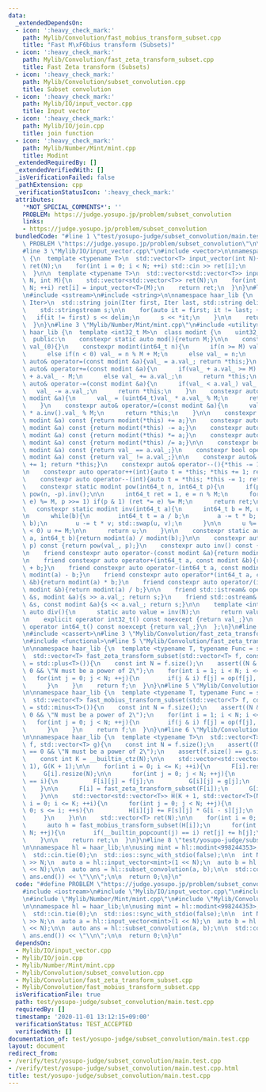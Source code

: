 ```yaml
---
data:
  _extendedDependsOn:
  - icon: ':heavy_check_mark:'
    path: Mylib/Convolution/fast_mobius_transform_subset.cpp
    title: "Fast M\xF6bius transform (Subsets)"
  - icon: ':heavy_check_mark:'
    path: Mylib/Convolution/fast_zeta_transform_subset.cpp
    title: Fast Zeta transform (Subsets)
  - icon: ':heavy_check_mark:'
    path: Mylib/Convolution/subset_convolution.cpp
    title: Subset convolution
  - icon: ':heavy_check_mark:'
    path: Mylib/IO/input_vector.cpp
    title: Input vector
  - icon: ':heavy_check_mark:'
    path: Mylib/IO/join.cpp
    title: join function
  - icon: ':heavy_check_mark:'
    path: Mylib/Number/Mint/mint.cpp
    title: Modint
  _extendedRequiredBy: []
  _extendedVerifiedWith: []
  _isVerificationFailed: false
  _pathExtension: cpp
  _verificationStatusIcon: ':heavy_check_mark:'
  attributes:
    '*NOT_SPECIAL_COMMENTS*': ''
    PROBLEM: https://judge.yosupo.jp/problem/subset_convolution
    links:
    - https://judge.yosupo.jp/problem/subset_convolution
  bundledCode: "#line 1 \"test/yosupo-judge/subset_convolution/main.test.cpp\"\n#define\
    \ PROBLEM \"https://judge.yosupo.jp/problem/subset_convolution\"\n\n#include <iostream>\n\
    #line 3 \"Mylib/IO/input_vector.cpp\"\n#include <vector>\n\nnamespace haar_lib\
    \ {\n  template <typename T>\n  std::vector<T> input_vector(int N){\n    std::vector<T>\
    \ ret(N);\n    for(int i = 0; i < N; ++i) std::cin >> ret[i];\n    return ret;\n\
    \  }\n\n  template <typename T>\n  std::vector<std::vector<T>> input_vector(int\
    \ N, int M){\n    std::vector<std::vector<T>> ret(N);\n    for(int i = 0; i <\
    \ N; ++i) ret[i] = input_vector<T>(M);\n    return ret;\n  }\n}\n#line 3 \"Mylib/IO/join.cpp\"\
    \n#include <sstream>\n#include <string>\n\nnamespace haar_lib {\n  template <typename\
    \ Iter>\n  std::string join(Iter first, Iter last, std::string delim = \" \"){\n\
    \    std::stringstream s;\n\n    for(auto it = first; it != last; ++it){\n   \
    \   if(it != first) s << delim;\n      s << *it;\n    }\n\n    return s.str();\n\
    \  }\n}\n#line 3 \"Mylib/Number/Mint/mint.cpp\"\n#include <utility>\n\nnamespace\
    \ haar_lib {\n  template <int32_t M>\n  class modint {\n    uint32_t val_;\n\n\
    \  public:\n    constexpr static auto mod(){return M;}\n\n    constexpr modint():\
    \ val_(0){}\n    constexpr modint(int64_t n){\n      if(n >= M) val_ = n % M;\n\
    \      else if(n < 0) val_ = n % M + M;\n      else val_ = n;\n    }\n\n    constexpr\
    \ auto& operator=(const modint &a){val_ = a.val_; return *this;}\n    constexpr\
    \ auto& operator+=(const modint &a){\n      if(val_ + a.val_ >= M) val_ = (uint64_t)val_\
    \ + a.val_ - M;\n      else val_ += a.val_;\n      return *this;\n    }\n    constexpr\
    \ auto& operator-=(const modint &a){\n      if(val_ < a.val_) val_ += M;\n   \
    \   val_ -= a.val_;\n      return *this;\n    }\n    constexpr auto& operator*=(const\
    \ modint &a){\n      val_ = (uint64_t)val_ * a.val_ % M;\n      return *this;\n\
    \    }\n    constexpr auto& operator/=(const modint &a){\n      val_ = (uint64_t)val_\
    \ * a.inv().val_ % M;\n      return *this;\n    }\n\n    constexpr auto operator+(const\
    \ modint &a) const {return modint(*this) += a;}\n    constexpr auto operator-(const\
    \ modint &a) const {return modint(*this) -= a;}\n    constexpr auto operator*(const\
    \ modint &a) const {return modint(*this) *= a;}\n    constexpr auto operator/(const\
    \ modint &a) const {return modint(*this) /= a;}\n\n    constexpr bool operator==(const\
    \ modint &a) const {return val_ == a.val_;}\n    constexpr bool operator!=(const\
    \ modint &a) const {return val_ != a.val_;}\n\n    constexpr auto& operator++(){*this\
    \ += 1; return *this;}\n    constexpr auto& operator--(){*this -= 1; return *this;}\n\
    \n    constexpr auto operator++(int){auto t = *this; *this += 1; return t;}\n\
    \    constexpr auto operator--(int){auto t = *this; *this -= 1; return t;}\n\n\
    \    constexpr static modint pow(int64_t n, int64_t p){\n      if(p < 0) return\
    \ pow(n, -p).inv();\n\n      int64_t ret = 1, e = n % M;\n      for(; p; (e *=\
    \ e) %= M, p >>= 1) if(p & 1) (ret *= e) %= M;\n      return ret;\n    }\n\n \
    \   constexpr static modint inv(int64_t a){\n      int64_t b = M, u = 1, v = 0;\n\
    \n      while(b){\n        int64_t t = a / b;\n        a -= t * b; std::swap(a,\
    \ b);\n        u -= t * v; std::swap(u, v);\n      }\n\n      u %= M;\n      if(u\
    \ < 0) u += M;\n\n      return u;\n    }\n\n    constexpr static auto frac(int64_t\
    \ a, int64_t b){return modint(a) / modint(b);}\n\n    constexpr auto pow(int64_t\
    \ p) const {return pow(val_, p);}\n    constexpr auto inv() const {return inv(val_);}\n\
    \n    friend constexpr auto operator-(const modint &a){return modint(M - a.val_);}\n\
    \n    friend constexpr auto operator+(int64_t a, const modint &b){return modint(a)\
    \ + b;}\n    friend constexpr auto operator-(int64_t a, const modint &b){return\
    \ modint(a) - b;}\n    friend constexpr auto operator*(int64_t a, const modint\
    \ &b){return modint(a) * b;}\n    friend constexpr auto operator/(int64_t a, const\
    \ modint &b){return modint(a) / b;}\n\n    friend std::istream& operator>>(std::istream\
    \ &s, modint &a){s >> a.val_; return s;}\n    friend std::ostream& operator<<(std::ostream\
    \ &s, const modint &a){s << a.val_; return s;}\n\n    template <int N>\n    static\
    \ auto div(){\n      static auto value = inv(N);\n      return value;\n    }\n\
    \n    explicit operator int32_t() const noexcept {return val_;}\n    explicit\
    \ operator int64_t() const noexcept {return val_;}\n  };\n}\n#line 3 \"Mylib/Convolution/subset_convolution.cpp\"\
    \n#include <cassert>\n#line 3 \"Mylib/Convolution/fast_zeta_transform_subset.cpp\"\
    \n#include <functional>\n#line 5 \"Mylib/Convolution/fast_zeta_transform_subset.cpp\"\
    \n\nnamespace haar_lib {\n  template <typename T, typename Func = std::plus<T>>\n\
    \  std::vector<T> fast_zeta_transform_subset(std::vector<T> f, const Func &op\
    \ = std::plus<T>()){\n    const int N = f.size();\n    assert((N & (N - 1)) ==\
    \ 0 && \"N must be a power of 2\");\n    for(int i = 1; i < N; i <<= 1){\n   \
    \   for(int j = 0; j < N; ++j){\n        if(j & i) f[j] = op(f[j], f[j ^ i]);\n\
    \      }\n    }\n    return f;\n  }\n}\n#line 5 \"Mylib/Convolution/fast_mobius_transform_subset.cpp\"\
    \n\nnamespace haar_lib {\n  template <typename T, typename Func = std::minus<T>>\n\
    \  std::vector<T> fast_mobius_transform_subset(std::vector<T> f, const Func &op\
    \ = std::minus<T>()){\n    const int N = f.size();\n    assert((N & (N - 1)) ==\
    \ 0 && \"N must be a power of 2\");\n    for(int i = 1; i < N; i <<= 1){\n   \
    \   for(int j = 0; j < N; ++j){\n        if(j & i) f[j] = op(f[j], f[j ^ i]);\n\
    \      }\n    }\n    return f;\n  }\n}\n#line 6 \"Mylib/Convolution/subset_convolution.cpp\"\
    \n\nnamespace haar_lib {\n  template <typename T>\n  std::vector<T> subset_convolution(std::vector<T>\
    \ f, std::vector<T> g){\n    const int N = f.size();\n    assert((N & (N - 1))\
    \ == 0 && \"N must be a power of 2\");\n    assert(f.size() == g.size());\n\n\
    \    const int K = __builtin_ctz(N);\n\n    std::vector<std::vector<T>> F(K +\
    \ 1), G(K + 1);\n\n    for(int i = 0; i <= K; ++i){\n      F[i].resize(N);\n \
    \     G[i].resize(N);\n\n      for(int j = 0; j < N; ++j){\n        if(__builtin_popcount(j)\
    \ == i){\n          F[i][j] = f[j];\n          G[i][j] = g[j];\n        }\n  \
    \    }\n\n      F[i] = fast_zeta_transform_subset(F[i]);\n      G[i] = fast_zeta_transform_subset(G[i]);\n\
    \    }\n\n    std::vector<std::vector<T>> H(K + 1, std::vector<T>(N));\n    for(int\
    \ i = 0; i <= K; ++i){\n      for(int j = 0; j < N; ++j){\n        for(int s =\
    \ 0; s <= i; ++s){\n          H[i][j] += F[s][j] * G[i - s][j];\n        }\n \
    \     }\n    }\n\n    std::vector<T> ret(N);\n\n    for(int i = 0; i <= K; ++i){\n\
    \      auto h = fast_mobius_transform_subset(H[i]);\n      for(int j = 0; j <\
    \ N; ++j){\n        if(__builtin_popcount(j) == i) ret[j] += h[j];\n      }\n\
    \    }\n\n    return ret;\n  }\n}\n#line 8 \"test/yosupo-judge/subset_convolution/main.test.cpp\"\
    \n\nnamespace hl = haar_lib;\n\nusing mint = hl::modint<998244353>;\n\nint main(){\n\
    \  std::cin.tie(0);\n  std::ios::sync_with_stdio(false);\n\n  int N; std::cin\
    \ >> N;\n  auto a = hl::input_vector<mint>(1 << N);\n  auto b = hl::input_vector<mint>(1\
    \ << N);\n\n  auto ans = hl::subset_convolution(a, b);\n\n  std::cout << hl::join(ans.begin(),\
    \ ans.end()) << \"\\n\";\n\n  return 0;\n}\n"
  code: "#define PROBLEM \"https://judge.yosupo.jp/problem/subset_convolution\"\n\n\
    #include <iostream>\n#include \"Mylib/IO/input_vector.cpp\"\n#include \"Mylib/IO/join.cpp\"\
    \n#include \"Mylib/Number/Mint/mint.cpp\"\n#include \"Mylib/Convolution/subset_convolution.cpp\"\
    \n\nnamespace hl = haar_lib;\n\nusing mint = hl::modint<998244353>;\n\nint main(){\n\
    \  std::cin.tie(0);\n  std::ios::sync_with_stdio(false);\n\n  int N; std::cin\
    \ >> N;\n  auto a = hl::input_vector<mint>(1 << N);\n  auto b = hl::input_vector<mint>(1\
    \ << N);\n\n  auto ans = hl::subset_convolution(a, b);\n\n  std::cout << hl::join(ans.begin(),\
    \ ans.end()) << \"\\n\";\n\n  return 0;\n}\n"
  dependsOn:
  - Mylib/IO/input_vector.cpp
  - Mylib/IO/join.cpp
  - Mylib/Number/Mint/mint.cpp
  - Mylib/Convolution/subset_convolution.cpp
  - Mylib/Convolution/fast_zeta_transform_subset.cpp
  - Mylib/Convolution/fast_mobius_transform_subset.cpp
  isVerificationFile: true
  path: test/yosupo-judge/subset_convolution/main.test.cpp
  requiredBy: []
  timestamp: '2020-11-01 13:12:15+09:00'
  verificationStatus: TEST_ACCEPTED
  verifiedWith: []
documentation_of: test/yosupo-judge/subset_convolution/main.test.cpp
layout: document
redirect_from:
- /verify/test/yosupo-judge/subset_convolution/main.test.cpp
- /verify/test/yosupo-judge/subset_convolution/main.test.cpp.html
title: test/yosupo-judge/subset_convolution/main.test.cpp
---
```


